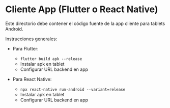 # Cliente App (Flutter o React Native)

Este directorio debe contener el código fuente de la app cliente para tablets Android.

Instrucciones generales:

- Para Flutter:
  - `flutter build apk --release`
  - Instalar apk en tablet
  - Configurar URL backend en app

- Para React Native:
  - `npx react-native run-android --variant=release`
  - Instalar apk en tablet
  - Configurar URL backend en app
